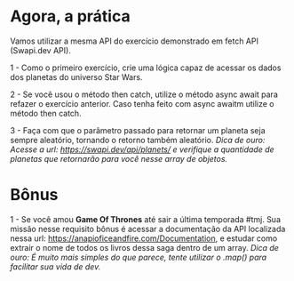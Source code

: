 # Agora, a prática

Vamos utilizar a mesma API do exercício demonstrado em fetch API (Swapi.dev API).

1 - Como o primeiro exercício, crie uma lógica capaz de acessar os dados dos planetas do universo Star Wars.

2 - Se você usou o método then catch, utilize o método async await para refazer o exercício anterior. Caso tenha feito com async awaitm utilize o método then catch.

3 - Faça com que o parâmetro passado para retornar um planeta seja sempre aleatório, tornando o retorno também aleatório.
*Dica de ouro: Acesse a url: https://swapi.dev/api/planets/ e verifique a quantidade de planetas que retornarão para você nesse array de objetos.*

# Bônus

1 - Se você amou **Game Of Thrones** até sair a última temporada #tmj. Sua missão nesse requisito bônus é acessar a documentação da API localizada nessa url: https://anapioficeandfire.com/Documentation, e estudar como extrair o nome de todos os livros dessa saga dentro de um array.
*Dica de ouro: É muito mais simples do que parece, tente utilizar o .map() para facilitar sua vida de dev.* 
